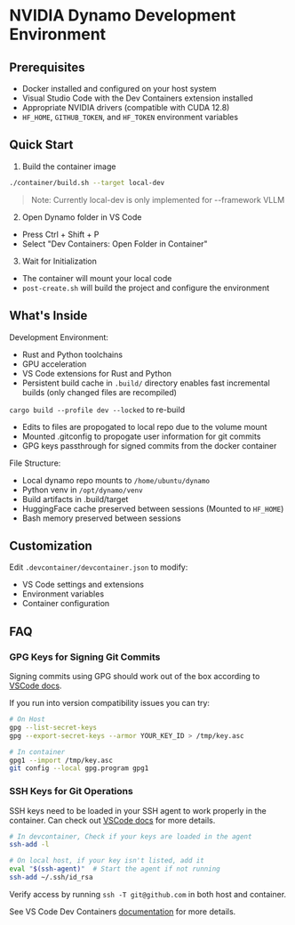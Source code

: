 # NVIDIA Dynamo Development Environment
## Prerequisites
- Docker installed and configured on your host system
- Visual Studio Code with the Dev Containers extension installed
- Appropriate NVIDIA drivers (compatible with CUDA 12.8)
- `HF_HOME`, `GITHUB_TOKEN`, and `HF_TOKEN` environment variables

## Quick Start
1. Build the container image

```bash
./container/build.sh --target local-dev
```

> Note: Currently local-dev is only implemented for --framework VLLM

2. Open Dynamo folder in VS Code
- Press Ctrl + Shift + P
- Select "Dev Containers: Open Folder in Container"

3. Wait for Initialization
- The container will mount your local code
- `post-create.sh` will build the project and configure the environment

## What's Inside
Development Environment:
- Rust and Python toolchains
- GPU acceleration
- VS Code extensions for Rust and Python
- Persistent build cache in `.build/` directory enables fast incremental builds (only changed files are recompiled)

`cargo build --profile dev --locked` to re-build

- Edits to files are propogated to local repo due to the volume mount
- Mounted .gitconfig to propogate user information for git commits
- GPG keys passthrough for signed commits from the docker container

File Structure:
- Local dynamo repo mounts to `/home/ubuntu/dynamo`
- Python venv in `/opt/dynamo/venv`
- Build artifacts in .build/target
- HuggingFace cache preserved between sessions (Mounted to `HF_HOME`)
- Bash memory preserved between sessions

## Customization
Edit `.devcontainer/devcontainer.json` to modify:
- VS Code settings and extensions
- Environment variables
- Container configuration

## FAQ

### GPG Keys for Signing Git Commits
Signing commits using GPG should work out of the box according to [VSCode docs](https://code.visualstudio.com/remote/advancedcontainers/sharing-git-credentials#_sharing-gpg-keys).

If you run into version compatibility issues you can try:

```bash
# On Host
gpg --list-secret-keys
gpg --export-secret-keys --armor YOUR_KEY_ID > /tmp/key.asc

# In container
gpg1 --import /tmp/key.asc
git config --local gpg.program gpg1
```

### SSH Keys for Git Operations

SSH keys need to be loaded in your SSH agent to work properly in the container. Can check out [VSCode docs](https://code.visualstudio.com/remote/advancedcontainers/sharing-git-credentials) for more details.

```bash
# In devcontainer, Check if your keys are loaded in the agent
ssh-add -l

# On local host, if your key isn't listed, add it
eval "$(ssh-agent)"  # Start the agent if not running
ssh-add ~/.ssh/id_rsa
```

Verify access by running `ssh -T git@github.com` in both host and container.


See VS Code Dev Containers [documentation](https://code.visualstudio.com/docs/devcontainers/containers) for more details.